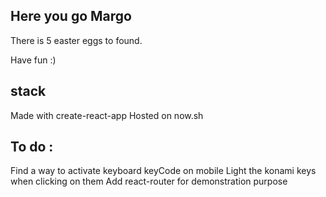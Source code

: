 ## Here you go Margo

There is 5 easter eggs to found.

Have fun :)

## stack
Made with create-react-app
Hosted on now.sh

## To do :
Find a way to activate keyboard keyCode on mobile
Light the konami keys when clicking on them
Add react-router for demonstration purpose

